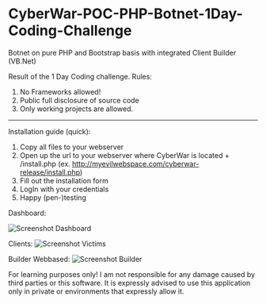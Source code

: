 # CyberWar-POC-PHP-Botnet-1Day-Coding-Challenge
Botnet on pure PHP and Bootstrap basis with integrated Client Builder (VB.Net)

Result of the 1 Day Coding challenge. 
Rules: 
1. No Frameworks allowed!
2. Public full disclosure of source code
3. Only working projects are allowed.
------------------------------------------------------

Installation guide (quick):
1. Copy all files to your webserver
2. Open up the url to your webserver where CyberWar is located + /install.php (ex. http://myevilwebspace.com/cyberwar-release/install.php)
3. Fill out the installation form
4. LogIn with your credentials
5. Happy (pen-)testing

Dashboard:

![Screenshot Dashboard](https://i.ibb.co/MpcyGQy/dashboard.png)

Clients:
![Screenshot Victims](https://i.ibb.co/3kgkCb0/victims.png)

Builder Webbased:
![Screenshot Builder](https://i.ibb.co/nLjYgT3/build.png)

For learning purposes only! I am not responsible for any damage caused by third parties or this software. It is expressly advised to use this application only in private or environments that expressly allow it.
